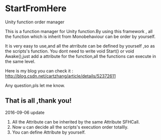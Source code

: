 # StartFromHere
Unity function order manager

This is a function manager for Unity function.By using this framework ,
all the function which is inherit from Monobehaviour can be order by yourself.

It is very easy to use,and all the atrribute can be defined by yourself ,so as the scripts's function.
You dont need to write void Start() or void Awake(),just add a attribute for the function,all the functions 
can execute in the same level.

Here is my blog you can check it : http://blog.csdn.net/cartzhang/article/details/52372611

Any question,pls let me know.

That is all ,thank you!
-------------------------------------------------------------
2016-09-06  update
1. All the Attribute can be inherited by the same Attribute SFHCall.
2. Now u can decide all the scripts's execution order totallly.
3. You can define Attribute by yourself.
